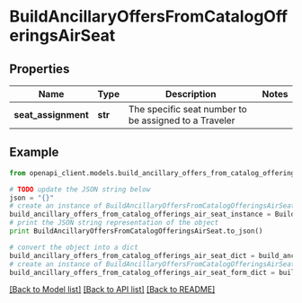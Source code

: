 # BuildAncillaryOffersFromCatalogOfferingsAirSeat


## Properties
Name | Type | Description | Notes
------------ | ------------- | ------------- | -------------
**seat_assignment** | **str** | The specific seat number to be assigned to a Traveler | 

## Example

```python
from openapi_client.models.build_ancillary_offers_from_catalog_offerings_air_seat import BuildAncillaryOffersFromCatalogOfferingsAirSeat

# TODO update the JSON string below
json = "{}"
# create an instance of BuildAncillaryOffersFromCatalogOfferingsAirSeat from a JSON string
build_ancillary_offers_from_catalog_offerings_air_seat_instance = BuildAncillaryOffersFromCatalogOfferingsAirSeat.from_json(json)
# print the JSON string representation of the object
print BuildAncillaryOffersFromCatalogOfferingsAirSeat.to_json()

# convert the object into a dict
build_ancillary_offers_from_catalog_offerings_air_seat_dict = build_ancillary_offers_from_catalog_offerings_air_seat_instance.to_dict()
# create an instance of BuildAncillaryOffersFromCatalogOfferingsAirSeat from a dict
build_ancillary_offers_from_catalog_offerings_air_seat_form_dict = build_ancillary_offers_from_catalog_offerings_air_seat.from_dict(build_ancillary_offers_from_catalog_offerings_air_seat_dict)
```
[[Back to Model list]](../README.md#documentation-for-models) [[Back to API list]](../README.md#documentation-for-api-endpoints) [[Back to README]](../README.md)


